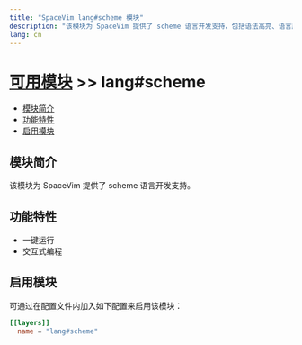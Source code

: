 ```yaml
---
title: "SpaceVim lang#scheme 模块"
description: "该模块为 SpaceVim 提供了 scheme 语言开发支持，包括语法高亮、语言服务器支持。"
lang: cn
---
```


# [可用模块](../../) >> lang#scheme

<!-- vim-markdown-toc GFM -->

- [模块简介](#模块简介)
- [功能特性](#功能特性)
- [启用模块](#启用模块)

<!-- vim-markdown-toc -->

## 模块简介

该模块为 SpaceVim 提供了 scheme 语言开发支持。

## 功能特性

- 一键运行
- 交互式编程


## 启用模块

可通过在配置文件内加入如下配置来启用该模块：

```toml
[[layers]]
  name = "lang#scheme"
```
